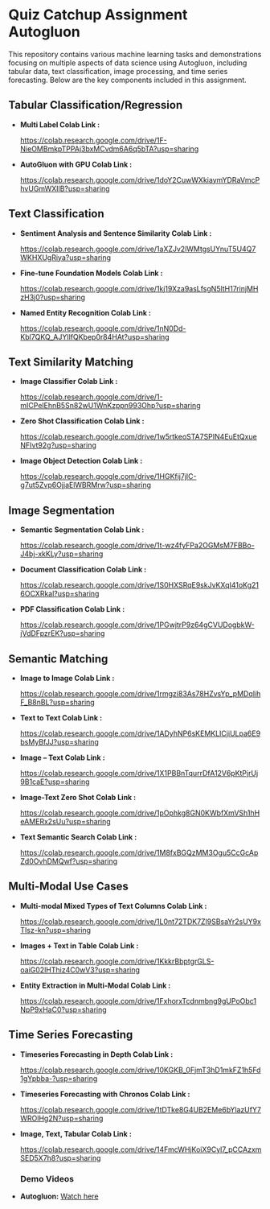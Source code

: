 # Quiz Catchup Assignment Autogluon

This repository contains various machine learning tasks and demonstrations focusing on multiple aspects of data science using Autogluon, including tabular data, text classification, image processing, and time series forecasting. Below are the key components included in this assignment.

## Tabular Classification/Regression

- **Multi Label Colab Link :**

  https://colab.research.google.com/drive/1F-NieOMBmkpTPPAj3bxMCvdm6A6q5bTA?usp=sharing
  
- **AutoGluon with GPU Colab Link :**

  https://colab.research.google.com/drive/1doY2CuwWXkiaymYDRaVmcPhvUGmWXIlB?usp=sharing

## Text Classification

- **Sentiment Analysis and Sentence Similarity Colab Link :**

  https://colab.research.google.com/drive/1aXZJv2lWMtgsUYnuT5U4Q7WKHXUgRiya?usp=sharing
  
- **Fine-tune Foundation Models Colab Link :**

  https://colab.research.google.com/drive/1kj19Xza9asLfsgN5ltH17rinjMHzH3j0?usp=sharing
  
- **Named Entity Recognition Colab Link :**

  https://colab.research.google.com/drive/1nN0Dd-Kbl7QKQ_AJYIlfQKbep0r84HAt?usp=sharing

## Text Similarity Matching

- **Image Classifier Colab Link :**

  https://colab.research.google.com/drive/1-mICPelEhnB5Sn82wU1WnKzppn993Ohp?usp=sharing
  
- **Zero Shot Classification Colab Link :**

  https://colab.research.google.com/drive/1w5rtkeoSTA7SPIN4EuEtQxueNFIvt92g?usp=sharing
  
- **Image Object Detection Colab Link :**

  https://colab.research.google.com/drive/1HGKfij7jlC-g7ut5Zvp6OjjaElWBRMrw?usp=sharing

## Image Segmentation

- **Semantic Segmentation Colab Link :**

  https://colab.research.google.com/drive/1t-wz4fyFPa2OGMsM7FBBo-J4bj-xkKLy?usp=sharing
  
- **Document Classification Colab Link :**

  https://colab.research.google.com/drive/1S0HXSRqE9skJvKXqI41oKg216OCXRkal?usp=sharing
  
- **PDF Classification Colab Link :**

  https://colab.research.google.com/drive/1PGwjtrP9z64gCVUDogbkW-jVdDFpzrEK?usp=sharing

## Semantic Matching

- **Image to Image Colab Link :**

  https://colab.research.google.com/drive/1rmgzi83As78HZvsYp_pMDqIihF_B8nBL?usp=sharing
  
- **Text to Text Colab Link :**

  https://colab.research.google.com/drive/1ADyhNP6sKEMKLICjiULpa6E9bsMyBfJJ?usp=sharing
  
- **Image – Text Colab Link :**

  https://colab.research.google.com/drive/1X1PBBnTqurrDfA12V6pKtPjrUj9B1caE?usp=sharing
  
- **Image-Text Zero Shot Colab Link :**

  https://colab.research.google.com/drive/1pOphkg8GN0KWbfXmVSh1hHeAMERx2sUu?usp=sharing
  
- **Text Semantic Search Colab Link :**

  https://colab.research.google.com/drive/1M8fxBGQzMM3Ogu5CcGcApZd0OvhDMQwf?usp=sharing

## Multi-Modal Use Cases

- **Multi-modal Mixed Types of Text Columns Colab Link :**

  https://colab.research.google.com/drive/1L0nt72TDK7Zl9SBsaYr2sUY9xTIsz-kn?usp=sharing
  
- **Images + Text in Table Colab Link :**

  https://colab.research.google.com/drive/1KkkrBbptgrGLS-oaiG02lHThiz4C0wV3?usp=sharing
  
- **Entity Extraction in Multi-Modal Colab Link :**

  https://colab.research.google.com/drive/1FxhorxTcdnmbng9gUPoObc1NpP9xHaC0?usp=sharing

## Time Series Forecasting

- **Timeseries Forecasting in Depth Colab Link :**

  https://colab.research.google.com/drive/10KGKB_0FjmT3hD1mkFZ1h5Fd1gYpbba-?usp=sharing
  
- **Timeseries Forecasting with Chronos Colab Link :**

  https://colab.research.google.com/drive/1tDTke8G4UB2EMe6bYlazUfY7WROlHg2N?usp=sharing
  
- **Image, Text, Tabular Colab Link :**

  https://colab.research.google.com/drive/14FmcWHjKoiX9Cyl7_pCCAzxmSED5X7h8?usp=sharing

  ### Demo Videos
- **Autogluon:** [Watch here](https://www.youtube.com/watch?v=gcAig8H-o6Q&feature=youtu.be)


